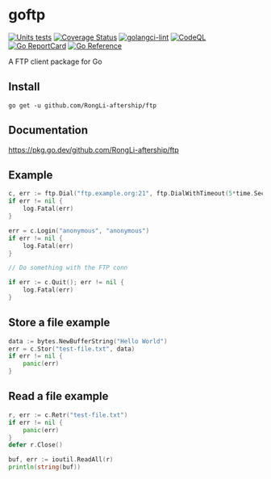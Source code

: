 # goftp #

[![Units tests](https://github.com/RongLi-aftership/ftp/actions/workflows/unit_tests.yaml/badge.svg)](https://github.com/RongLi-aftership/ftp/actions/workflows/unit_tests.yaml)
[![Coverage Status](https://coveralls.io/repos/jlaffaye/ftp/badge.svg?branch=master&service=github)](https://coveralls.io/github/jlaffaye/ftp?branch=master)
[![golangci-lint](https://github.com/RongLi-aftership/ftp/actions/workflows/golangci-lint.yaml/badge.svg)](https://github.com/RongLi-aftership/ftp/actions/workflows/golangci-lint.yaml)
[![CodeQL](https://github.com/RongLi-aftership/ftp/actions/workflows/codeql-analysis.yml/badge.svg)](https://github.com/RongLi-aftership/ftp/actions/workflows/codeql-analysis.yml)
[![Go ReportCard](https://goreportcard.com/badge/jlaffaye/ftp)](http://goreportcard.com/report/jlaffaye/ftp)
[![Go Reference](https://pkg.go.dev/badge/github.com/RongLi-aftership/ftp.svg)](https://pkg.go.dev/github.com/RongLi-aftership/ftp)

A FTP client package for Go

## Install ##

```
go get -u github.com/RongLi-aftership/ftp
```

## Documentation ##

https://pkg.go.dev/github.com/RongLi-aftership/ftp

## Example ##

```go
c, err := ftp.Dial("ftp.example.org:21", ftp.DialWithTimeout(5*time.Second))
if err != nil {
    log.Fatal(err)
}

err = c.Login("anonymous", "anonymous")
if err != nil {
    log.Fatal(err)
}

// Do something with the FTP conn

if err := c.Quit(); err != nil {
    log.Fatal(err)
}
```

## Store a file example ##

```go
data := bytes.NewBufferString("Hello World")
err = c.Stor("test-file.txt", data)
if err != nil {
	panic(err)
}
```

## Read a file example ##

```go
r, err := c.Retr("test-file.txt")
if err != nil {
	panic(err)
}
defer r.Close()

buf, err := ioutil.ReadAll(r)
println(string(buf))
```
